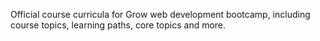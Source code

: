 Official course curricula for Grow web development bootcamp, including course topics, learning paths, core topics and more.
